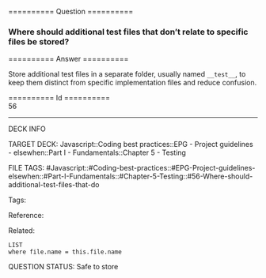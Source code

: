 ========== Question ==========  

### Where should additional test files that don’t relate to specific files be stored?  

========== Answer ==========  

Store additional test files in a separate folder, usually named `__test__`, to keep them distinct from specific implementation files and reduce confusion.

========== Id ==========  
56

---

DECK INFO

TARGET DECK: Javascript::Coding best practices::EPG - Project guidelines - elsewhen::Part I - Fundamentals::Chapter 5 - Testing

FILE TAGS: #Javascript::#Coding-best-practices::#EPG-Project-guidelines-elsewhen::#Part-I-Fundamentals::#Chapter-5-Testing::#56-Where-should-additional-test-files-that-do

Tags:

Reference:

Related:

```dataview
LIST
where file.name = this.file.name
```

QUESTION STATUS: Safe to store
